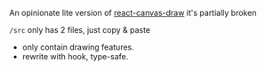 An opinionate lite version of [react-canvas-draw](https://github.com/embiem/react-canvas-draw)
it's partially broken

`/src` only has 2 files, just copy & paste

- only contain drawing features.
- rewrite with hook, type-safe.

